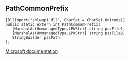 ## PathCommonPrefix

```
[DllImport("shlwapi.dll", CharSet = CharSet.Unicode)]
public static extern int PathCommonPrefix(
   [MarshalAs(UnmanagedType.LPWStr)] string pszFile1,
   [MarshalAs(UnmanagedType.LPWStr)] string pszFile2,
   StringBuilder pszPath
);
```

[Microsoft documentation](https://docs.microsoft.com/en-us/windows/win32/api/shlwapi/nf-shlwapi-pathcommonprefixw)
